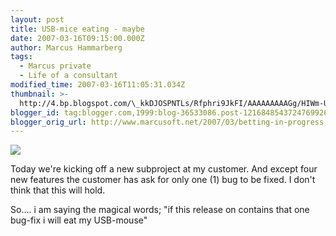 ```yaml
---
layout: post
title: USB-mice eating - maybe
date: 2007-03-16T09:15:00.000Z
author: Marcus Hammarberg
tags:
  - Marcus private
  - Life of a consultant
modified_time: 2007-03-16T11:05:31.034Z
thumbnail: >-
  http://4.bp.blogspot.com/\_kkDJOSPNTLs/Rfphri9JkFI/AAAAAAAAAGg/HIWm-UU0Rpw/s72-c/IMAGE_002.jpg
blogger_id: tag:blogger.com,1999:blog-36533086.post-1216848543724769926
blogger_orig_url: http://www.marcusoft.net/2007/03/betting-in-progress.html
---
```


[<img
src="http://4.bp.blogspot.com/_kkDJOSPNTLs/Rfphri9JkFI/AAAAAAAAAGg/HIWm-UU0Rpw/s320/IMAGE_002.jpg"
id="BLOGGER_PHOTO_ID_5042450133540245586"
style="DISPLAY: block; MARGIN: 0px auto 10px; CURSOR: hand; TEXT-ALIGN: center"
data-border="0" />](http://4.bp.blogspot.com/_kkDJOSPNTLs/Rfphri9JkFI/AAAAAAAAAGg/HIWm-UU0Rpw/s1600-h/IMAGE_002.jpg)

<div>

[](http://4.bp.blogspot.com/_kkDJOSPNTLs/RfphQi9JkEI/AAAAAAAAAGY/IPQp1IQJ0CI/s1600-h/IMAGE_002.jpg)Today
we're kicking off a new subproject at my customer. And except four new
features the customer has ask for only one (1) bug to be fixed. I don't
think that this will hold.

So.... i am saying the magical words; "if this release on contains that
one bug-fix i will eat my USB-mouse"
